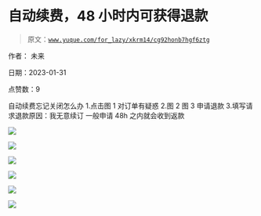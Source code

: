 # 自动续费，48 小时内可获得退款

> 原文：[`www.yuque.com/for_lazy/xkrm14/cg92honb7hgf6ztg`](https://www.yuque.com/for_lazy/xkrm14/cg92honb7hgf6ztg)



作者： 未来 

日期：2023-01-31 

点赞数：9 

自动续费忘记关闭怎么办 1.点击图 1 对订单有疑惑 2.图 2 图 3 申请退款 3.填写请求退款原因：我无意续订 一般申请 48h 之内就会收到返款 

![](img/ead70d1009fd9a8466a26a3ddd130f79.png)  

![](img/60dc4e6e80518fb4f58db1c954177df8.png)  

![](img/063695ba765c1a1ab4a7460ff7af861e.png)  

![](img/465ffccaf596f2a9b70e18c37826b835.png)  

![](img/66b1391a53783a7e0ab0e239dccb60d4.png)  

![](img/760211a096d87a316cf96531c43e364b.png)  

